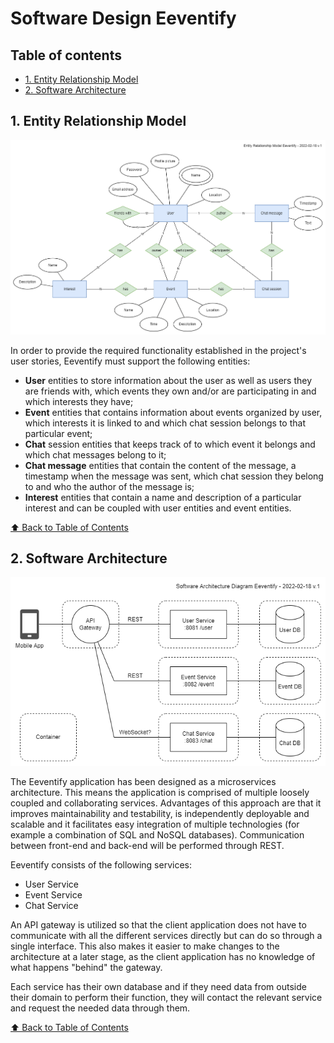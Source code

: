 <!-- omit in toc -->
# Software Design Eeventify

<!-- omit in toc -->
## Table of contents

- [1. Entity Relationship Model](#1-entity-relationship-model)
- [2. Software Architecture](#2-software-architecture)

## 1. Entity Relationship Model

![Entity Relationship Model](/images/er-model_eeventify_v1.png)

In order to provide the required functionality established in the project's user stories, Eeventify must support the following entities:
* **User** entities to store information about the user as well as users they are friends with, which events they own and/or are participating in and which interests they have;
* **Event** entities that contains information about events organized by user, which interests it is linked to and which chat session belongs to that particular event;
* **Chat** session entities that keeps track of to which event it belongs and which chat messages belong to it;
* **Chat message** entities that contain the content of the message, a timestamp when the message was sent, which chat session they belong to and who the author of the message is;
* **Interest** entities that contain a name and description of a particular interest and can be coupled with user entities and event entities.

[⬆️ Back to Table of Contents](#table-of-contents)

## 2. Software Architecture

![Software Architecture diagram](/images/soft-architecture_eeventify_v1.png)

The Eeventify application has been designed as a microservices architecture. This means the application is comprised of multiple loosely coupled and collaborating services. Advantages of this approach are that it improves maintainability and testability, is independently deployable and scalable and it facilitates easy integration of multiple technologies (for example a combination of SQL and NoSQL databases). Communication between front-end and back-end will be performed through REST.

Eeventify consists of the following services:
* User Service
* Event Service
* Chat Service

An API gateway is utilized so that the client application does not have to communicate with all the different services directly but can do so through a single interface. This also makes it easier to make changes to the architecture at a later stage, as the client application has no knowledge of what happens "behind" the gateway.

Each service has their own database and if they need data from outside their domain to perform their function, they will contact the relevant service and request the needed data through them.

[⬆️ Back to Table of Contents](#table-of-contents)
